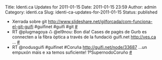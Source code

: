 Title: Identi.ca Updates for 2011-01-15
Date: 2011-01-15 23:59
Author: admin
Category: identi.ca
Slug: identi-ca-updates-for-2011-01-15
Status: published

- Xerrada sobre git <a href="http://www.slideshare.net/gilforcada/com-funciona-el-git-guifi" rel="nofollow">http://www.slideshare.net/gilforcada/com-funciona-el-git-guifi</a> \#guifinet \#guifi \#git [\#](http://identi.ca/notice/62269014)
- RT @plugmagoya ♺ @el9nou: Bon dia! Cases de pagès de Gurb es connecten a la fibra òptica a través de la fundació guifi.net <a href="http://ves.ca" rel="nofollow">http://ves.ca</a> ... [\#](http://identi.ca/notice/62269049)
- RT @nodusguifi \#guifinet \#Coruña <a href="http://guifi.net/node/33687" rel="nofollow">http://guifi.net/node/33687</a> ...un empuxón máis e xa temos suficiente! 1ºSupernodoCoruño [\#](http://identi.ca/notice/62269062)

